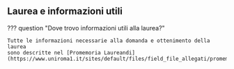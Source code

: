 ## Laurea e informazioni utili

??? question "Dove trovo informazioni utili alla laurea?"

	Tutte le informazioni necessarie alla domanda e ottenimento della laurea
	sono descritte nel [Promemoria Laureandi](https://www.uniroma1.it/sites/default/files/field_file_allegati/promemoria_i3s.pdf)
